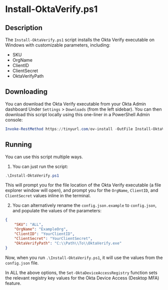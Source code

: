 # Install-OktaVerify.ps1

## Description

The `Install-OktaVerify.ps1` script installs the Okta Verify executable on Windows with customizable parameters, including:
- SKU
- OrgName
- ClientID
- ClientSecret
- OktaVerifyPath

## Downloading

You can download the Okta Verify executable from your Okta Admin dashboard Under `Settings` > `Downloads` (from the left sidebar). You can then download this script locally using this one-liner in a PowerShell Admin console:

```powershell
Invoke-RestMethod https://tinyurl.com/ov-install -OutFile Install-OktaVerify.ps1
```

## Running

You can use this script multiple ways.

1. You can just run the script:

```powershell
.\Install-OktaVerify.ps1
```

This will prompt you for the file location of the Okta Verify executable (a file explorer window will open), and prompt you for the `OrgName`, `ClientID`, and `ClientSecret` values inline in the terminal.

2. You can alternatively rename the `config.json.example` to `config.json`, and populate the values of the parameters:

```json
{
    "SKU": "ALL",
    "OrgName": "ExampleOrg",
    "ClientID": "YourClientID",
    "ClientSecret": "YourClientSecret",
    "OktaVerifyPath": "C:\\Path\\To\\OktaVerify.exe"
}
```

Now, when you run `.\Install-OktaVerify.ps1`, it will use the values from the `config.json` file.

In ALL the above options, the `Set-OktaDeviceAccessRegistry` function sets the relevant registry key values for the Okta Device Access (Desktop MFA) feature.